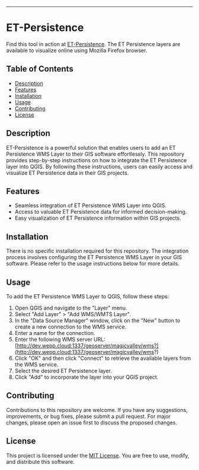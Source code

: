 ***
# ET-Persistence

Find this tool in action at [ET-Persistence](https://devalc.github.io/ETPersistence/). The ET Persistence layers are available to visualize online using Mozilla Firefox browser.  

## Table of Contents

- [Description](#description)
- [Features](#features)
- [Installation](#installation)
- [Usage](#usage)
- [Contributing](#contributing)
- [License](#license)

## Description

ET-Persistence is a powerful solution that enables users to add an ET Persistence WMS Layer to their GIS software effortlessly. This repository provides step-by-step instructions on how to integrate the ET Persistence layer into QGIS. By following these instructions, users can easily access and visualize ET Persistence data in their GIS projects.

## Features

- Seamless integration of ET Persistence WMS Layer into QGIS.
- Access to valuable ET Persistence data for informed decision-making.
- Easy visualization of ET Persistence information within GIS projects.

## Installation

There is no specific installation required for this repository. The integration process involves configuring the ET Persistence WMS Layer in your GIS software. Please refer to the usage instructions below for more details.

## Usage

To add the ET Persistence WMS Layer to QGIS, follow these steps:

1. Open QGIS and navigate to the "Layer" menu.
2. Select "Add Layer" > "Add WMS/WMTS Layer".
3. In the "Data Source Manager" window, click on the "New" button to create a new connection to the WMS service.
4. Enter a name for the connection.
5. Enter the following WMS server URL: [http://dev.wepp.cloud:1337/geoserver/magicvalley/wms?](http://dev.wepp.cloud:1337/geoserver/magicvalley/wms?)
6. Click "OK" and then click "Connect" to retrieve the available layers from the WMS service.
7. Select the desired ET Persistence layer.
8. Click "Add" to incorporate the layer into your QGIS project.

## Contributing

Contributions to this repository are welcome. If you have any suggestions, improvements, or bug fixes, please submit a pull request. For major changes, please open an issue first to discuss the proposed changes.

## License

This project is licensed under the [MIT License](LICENSE). You are free to use, modify, and distribute this software.

